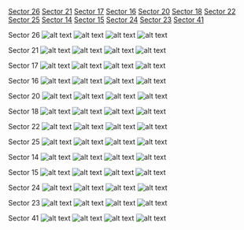 [Sector 26](#sector26)
[Sector 21](#sector21)
[Sector 17](#sector17)
[Sector 16](#sector16)
[Sector 20](#sector20)
[Sector 18](#sector18)
[Sector 22](#sector22)
[Sector 25](#sector25)
[Sector 14](#sector14)
[Sector 15](#sector15)
[Sector 24](#sector24)
[Sector 23](#sector23)
[Sector 41](#sector41)

<a name = "sector26"></a>
Sector 26
![alt text](/images/HAT-P-59_Sector_26/HAT-P-59_Sector_26_a_TimeSeries.png)
![alt text](/images/HAT-P-59_Sector_26/HAT-P-59_Sector_26_b_FoldedLightCurve.png)
![alt text](/images/HAT-P-59_Sector_26/HAT-P-59_Sector_26_b_IndividualTransitsWithFit.png)
![alt text](/images/HAT-P-59_Sector_26/HAT-P-59_Sector_26_c_TimingResiduals.png)

<a name = "sector21"></a>
Sector 21
![alt text](/images/HAT-P-59_Sector_21/HAT-P-59_Sector_21_a_TimeSeries.png)
![alt text](/images/HAT-P-59_Sector_21/HAT-P-59_Sector_21_b_FoldedLightCurve.png)
![alt text](/images/HAT-P-59_Sector_21/HAT-P-59_Sector_21_b_IndividualTransitsWithFit.png)
![alt text](/images/HAT-P-59_Sector_21/HAT-P-59_Sector_21_c_TimingResiduals.png)

<a name = "sector17"></a>
Sector 17
![alt text](/images/HAT-P-59_Sector_17/HAT-P-59_Sector_17_a_TimeSeries.png)
![alt text](/images/HAT-P-59_Sector_17/HAT-P-59_Sector_17_b_FoldedLightCurve.png)
![alt text](/images/HAT-P-59_Sector_17/HAT-P-59_Sector_17_b_IndividualTransitsWithFit.png)
![alt text](/images/HAT-P-59_Sector_17/HAT-P-59_Sector_17_c_TimingResiduals.png)

<a name = "sector16"></a>
Sector 16
![alt text](/images/HAT-P-59_Sector_16/HAT-P-59_Sector_16_a_TimeSeries.png)
![alt text](/images/HAT-P-59_Sector_16/HAT-P-59_Sector_16_b_FoldedLightCurve.png)
![alt text](/images/HAT-P-59_Sector_16/HAT-P-59_Sector_16_b_IndividualTransitsWithFit.png)
![alt text](/images/HAT-P-59_Sector_16/HAT-P-59_Sector_16_c_TimingResiduals.png)

<a name = "sector20"></a>
Sector 20
![alt text](/images/HAT-P-59_Sector_20/HAT-P-59_Sector_20_a_TimeSeries.png)
![alt text](/images/HAT-P-59_Sector_20/HAT-P-59_Sector_20_b_FoldedLightCurve.png)
![alt text](/images/HAT-P-59_Sector_20/HAT-P-59_Sector_20_b_IndividualTransitsWithFit.png)
![alt text](/images/HAT-P-59_Sector_20/HAT-P-59_Sector_20_c_TimingResiduals.png)

<a name = "sector18"></a>
Sector 18
![alt text](/images/HAT-P-59_Sector_18/HAT-P-59_Sector_18_a_TimeSeries.png)
![alt text](/images/HAT-P-59_Sector_18/HAT-P-59_Sector_18_b_FoldedLightCurve.png)
![alt text](/images/HAT-P-59_Sector_18/HAT-P-59_Sector_18_b_IndividualTransitsWithFit.png)
![alt text](/images/HAT-P-59_Sector_18/HAT-P-59_Sector_18_c_TimingResiduals.png)

<a name = "sector22"></a>
Sector 22
![alt text](/images/HAT-P-59_Sector_22/HAT-P-59_Sector_22_a_TimeSeries.png)
![alt text](/images/HAT-P-59_Sector_22/HAT-P-59_Sector_22_b_FoldedLightCurve.png)
![alt text](/images/HAT-P-59_Sector_22/HAT-P-59_Sector_22_b_IndividualTransitsWithFit.png)
![alt text](/images/HAT-P-59_Sector_22/HAT-P-59_Sector_22_c_TimingResiduals.png)

<a name = "sector25"></a>
Sector 25
![alt text](/images/HAT-P-59_Sector_25/HAT-P-59_Sector_25_a_TimeSeries.png)
![alt text](/images/HAT-P-59_Sector_25/HAT-P-59_Sector_25_b_FoldedLightCurve.png)
![alt text](/images/HAT-P-59_Sector_25/HAT-P-59_Sector_25_b_IndividualTransitsWithFit.png)
![alt text](/images/HAT-P-59_Sector_25/HAT-P-59_Sector_25_c_TimingResiduals.png)

<a name = "sector14"></a>
Sector 14
![alt text](/images/HAT-P-59_Sector_14/HAT-P-59_Sector_14_a_TimeSeries.png)
![alt text](/images/HAT-P-59_Sector_14/HAT-P-59_Sector_14_b_FoldedLightCurve.png)
![alt text](/images/HAT-P-59_Sector_14/HAT-P-59_Sector_14_b_IndividualTransitsWithFit.png)
![alt text](/images/HAT-P-59_Sector_14/HAT-P-59_Sector_14_c_TimingResiduals.png)

<a name = "sector15"></a>
Sector 15
![alt text](/images/HAT-P-59_Sector_15/HAT-P-59_Sector_15_a_TimeSeries.png)
![alt text](/images/HAT-P-59_Sector_15/HAT-P-59_Sector_15_b_FoldedLightCurve.png)
![alt text](/images/HAT-P-59_Sector_15/HAT-P-59_Sector_15_b_IndividualTransitsWithFit.png)
![alt text](/images/HAT-P-59_Sector_15/HAT-P-59_Sector_15_c_TimingResiduals.png)

<a name = "sector24"></a>
Sector 24
![alt text](/images/HAT-P-59_Sector_24/HAT-P-59_Sector_24_a_TimeSeries.png)
![alt text](/images/HAT-P-59_Sector_24/HAT-P-59_Sector_24_b_FoldedLightCurve.png)
![alt text](/images/HAT-P-59_Sector_24/HAT-P-59_Sector_24_b_IndividualTransitsWithFit.png)
![alt text](/images/HAT-P-59_Sector_24/HAT-P-59_Sector_24_c_TimingResiduals.png)

<a name = "sector23"></a>
Sector 23
![alt text](/images/HAT-P-59_Sector_23/HAT-P-59_Sector_23_a_TimeSeries.png)
![alt text](/images/HAT-P-59_Sector_23/HAT-P-59_Sector_23_b_FoldedLightCurve.png)
![alt text](/images/HAT-P-59_Sector_23/HAT-P-59_Sector_23_b_IndividualTransitsWithFit.png)
![alt text](/images/HAT-P-59_Sector_23/HAT-P-59_Sector_23_c_TimingResiduals.png)

<a name = "sector41"></a>
Sector 41
![alt text](/images/HAT-P-59_Sector_41/HAT-P-59_Sector_41_a_TimeSeries.png)
![alt text](/images/HAT-P-59_Sector_41/HAT-P-59_Sector_41_b_FoldedLightCurve.png)
![alt text](/images/HAT-P-59_Sector_41/HAT-P-59_Sector_41_b_IndividualTransitsWithFit.png)
![alt text](/images/HAT-P-59_Sector_41/HAT-P-59_Sector_41_c_TimingResiduals.png)

